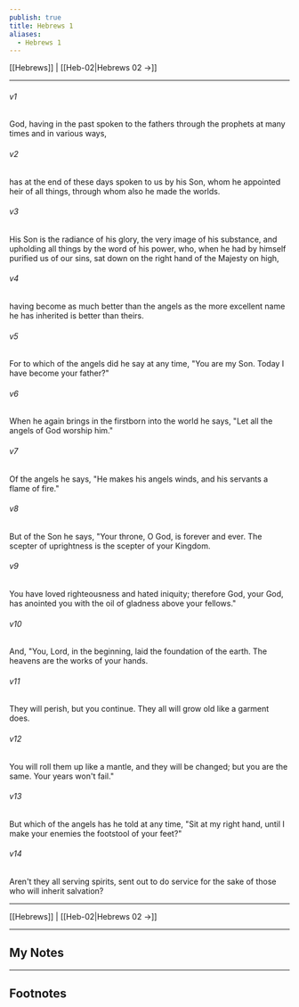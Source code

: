 ```yaml
---
publish: true
title: Hebrews 1
aliases:
  - Hebrews 1
---
```


[[Hebrews]] | [[Heb-02|Hebrews 02 →]]
***



###### v1 
God, having in the past spoken to the fathers through the prophets at many times and in various ways, 

###### v2 
has at the end of these days spoken to us by his Son, whom he appointed heir of all things, through whom also he made the worlds. 

###### v3 
His Son is the radiance of his glory, the very image of his substance, and upholding all things by the word of his power, who, when he had by himself purified us of our sins, sat down on the right hand of the Majesty on high, 

###### v4 
having become as much better than the angels as the more excellent name he has inherited is better than theirs. 

###### v5 
For to which of the angels did he say at any time, "You are my Son. Today I have become your father?" 

###### v6 
When he again brings in the firstborn into the world he says, "Let all the angels of God worship him." 

###### v7 
Of the angels he says, "He makes his angels winds, and his servants a flame of fire." 

###### v8 
But of the Son he says, "Your throne, O God, is forever and ever. The scepter of uprightness is the scepter of your Kingdom. 

###### v9 
You have loved righteousness and hated iniquity; therefore God, your God, has anointed you with the oil of gladness above your fellows." 

###### v10 
And, "You, Lord, in the beginning, laid the foundation of the earth. The heavens are the works of your hands. 

###### v11 
They will perish, but you continue. They all will grow old like a garment does. 

###### v12 
You will roll them up like a mantle, and they will be changed; but you are the same. Your years won't fail." 

###### v13 
But which of the angels has he told at any time, "Sit at my right hand, until I make your enemies the footstool of your feet?" 

###### v14 
Aren't they all serving spirits, sent out to do service for the sake of those who will inherit salvation?

***
[[Hebrews]] | [[Heb-02|Hebrews 02 →]]

---
## My Notes

---
## Footnotes